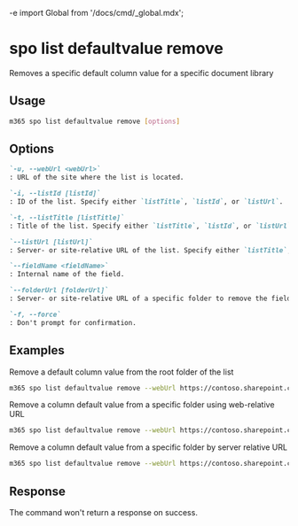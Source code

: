 -e <!-- DISCLAIMER: All secrets, passwords, and sensitive values in this document are examples only and not real credentials. -->
import Global from '/docs/cmd/_global.mdx';

# spo list defaultvalue remove

Removes a specific default column value for a specific document library

## Usage

```sh
m365 spo list defaultvalue remove [options]
```

## Options

```md definition-list
`-u, --webUrl <webUrl>`
: URL of the site where the list is located.

`-i, --listId [listId]`
: ID of the list. Specify either `listTitle`, `listId`, or `listUrl`.

`-t, --listTitle [listTitle]`
: Title of the list. Specify either `listTitle`, `listId`, or `listUrl`.

`--listUrl [listUrl]`
: Server- or site-relative URL of the list. Specify either `listTitle`, `listId`, or `listUrl`.

`--fieldName <fieldName>`
: Internal name of the field.

`--folderUrl [folderUrl]`
: Server- or site-relative URL of a specific folder to remove the field from. By default, the root folder of the list is used.

`-f, --force`
: Don't prompt for confirmation.
```

<Global />

## Examples

Remove a default column value from the root folder of the list

```sh
m365 spo list defaultvalue remove --webUrl https://contoso.sharepoint.com/sites/Marketing --listTitle Logos --fieldName Company
```

Remove a column default value from a specific folder using web-relative URL

```sh
m365 spo list defaultvalue remove --webUrl https://contoso.sharepoint.com/sites/Marketing --listUrl '/Logos' --fieldName Company --folderUrl '/Logos/Branding'
```

Remove a column default value from a specific folder by server relative URL

```sh
m365 spo list defaultvalue remove --webUrl https://contoso.sharepoint.com/sites/Marketing --listId fc6d514f-e7da-47d4-b48b-f72e2fb9c82a --field Company --folderUrl '/sites/Marketing/Logos/Branding'
```

## Response

The command won't return a response on success.
